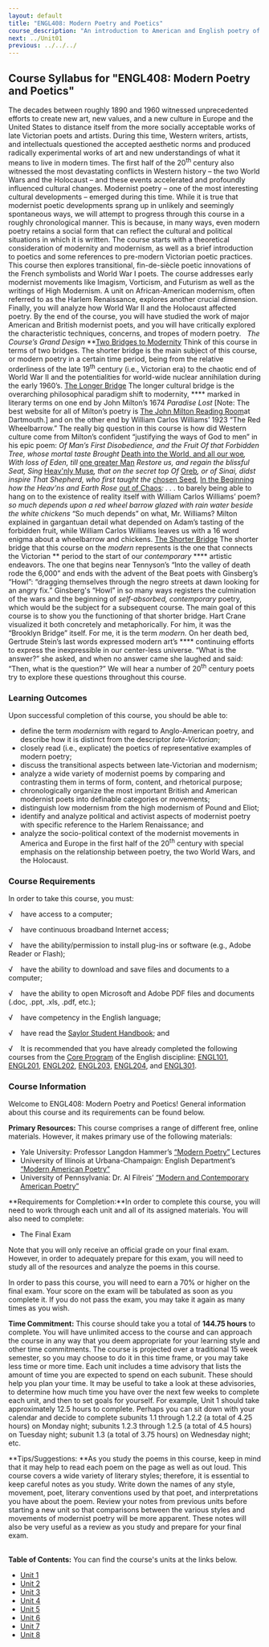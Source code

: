 ```yaml
---
layout: default
title: "ENGL408: Modern Poetry and Poetics"
course_description: "An introduction to American and English poetry of the early to middle 20th centuries, with particular emphasis on the cultural and political context of the era’s poetry."
next: ../Unit01
previous: ../../../
---
```

Course Syllabus for "ENGL408: Modern Poetry and Poetics"
---------------------------------------------------------

The decades between roughly 1890 and 1960 witnessed unprecedented
efforts to create new art, new values, and a new culture in Europe and
the United States to distance itself from the more socially acceptable
works of late Victorian poets and artists. During this time, Western
writers, artists, and intellectuals questioned the accepted aesthetic
norms and produced radically experimental works of art and new
understandings of what it means to live in modern times. The first half
of the 20<sup>th</sup> century also witnessed the most devastating
conflicts in Western history – the two World Wars and the Holocaust –
and these events accelerated and profoundly influenced cultural changes.
Modernist poetry – one of the most interesting cultural developments –
emerged during this time. While it is true that modernist poetic
developments sprang up in unlikely and seemingly spontaneous ways, we
will attempt to progress through this course in a roughly chronological
manner. This is because, in many ways, even modern poetry retains a
social form that can reflect the cultural and political situations in
which it is written. The course starts with a theoretical consideration
of modernity and modernism, as well as a brief introduction to poetics
and some references to pre-modern Victorian poetic practices. This
course then explores transitional, fin-de-siècle poetic innovations of
the French symbolists and World War I poets. The course addresses early
modernist movements like Imagism, Vorticism, and Futurism as well as the
writings of High Modernism. A unit on African-American modernism, often
referred to as the Harlem Renaissance, explores another crucial
dimension. Finally, you will analyze how World War II and the Holocaust
affected poetry. By the end of the course, you will have studied the
work of major American and British modernist poets, and you will have
critically explored the characteristic techniques, concerns, and tropes
of modern poetry.   *The Course’s Grand Design* **<span
style="text-decoration: underline;">Two Bridges to Modernity</span>
Think of this course in terms of two bridges. The shorter bridge is the
main subject of this course, or modern poetry in a certain time period,
being from the relative orderliness of the late 19<sup>th</sup> century
(i.e., Victorian era) to the chaotic end of World War II and the
potentialities for world-wide nuclear annihilation during the early
1960’s. <span style="text-decoration: underline;">The Longer
Bridge</span> The longer cultural bridge is the overarching
philosophical paradigm shift to modernity, **** marked in literary terms
on one end by John Milton’s 1674 *Paradise Lost* [Note: The best website
for all of Milton’s poetry is [The John Milton Reading
Room](http://www.dartmouth.edu/~milton/reading_room/contents/index.shtml)at
Dartmouth.] and on the other end by William Carlos Williams’ 1923 “The
Red Wheelbarrow.” The really big question in this course is how did
Western culture come from Milton’s confident “justifying the ways of God
to men” in his epic poem: *Of Man’s First Disobedience, and the Fruit Of
that Forbidden Tree, whose mortal taste Brought* [Death into the World,
and all our
woe](http://www.dartmouth.edu/~milton/reading_room/pl/book_1/notes.shtml#_blank)*,
With loss of Eden, till* [one greater
Man](http://www.dartmouth.edu/~milton/reading_room/pl/book_1/notes.shtml#_blank)
*Restore us, and regain the blissful Seat, Sing* [Heav'nly
Muse](http://www.dartmouth.edu/~milton/reading_room/pl/book_1/notes.shtml#_blank)*,
that on the secret top Of*
[Oreb](http://www.dartmouth.edu/~milton/reading_room/pl/book_1/notes.shtml#_blank)*,
or of Sinai, didst inspire That Shepherd, who first taught the* [chosen
Seed](http://www.dartmouth.edu/~milton/reading_room/pl/book_1/notes.shtml#_blank)*,*
[In the
Beginning](http://www.dartmouth.edu/~milton/reading_room/pl/book_1/notes.shtml#_blank)
*how the Heav'ns and Earth Rose* [out of
Chaos](http://www.dartmouth.edu/~milton/reading_room/pl/book_1/notes.shtml#_blank)*:
. . .* to barely being able to hang on to the existence of reality
itself with William Carlos Williams’ poem? *so much depends* *upon* *a
red wheel barrow* *glazed with rain water* *beside the white chickens*
“So much depends” on what, Mr. Williams? Milton explained in gargantuan
detail what depended on Adam’s tasting of the forbidden fruit, while
William Carlos Williams leaves us with a 16 word enigma about a
wheelbarrow and chickens. <span style="text-decoration: underline;">The
Shorter Bridge</span> The shorter bridge that this course on the
*modern* represents is the one that connects the Victorian ** period to
the start of our *contemporary* **** artistic endeavors. The one that
begins near Tennyson’s “Into the valley of death rode the 6,000” and
ends with the advent of the Beat poets with Ginsberg’s “Howl”: “dragging
themselves through the negro streets at dawn looking for an angry fix.”
Ginsberg's “Howl” in so many ways registers the culmination of the wars
and the beginning of *self-absorbed, contemporary* poetry, which would
be the subject for a subsequent course. The main goal of this course is
to show you the functioning of that shorter bridge. Hart Crane
visualized it both concretely and metaphorically. For him, it was the
“Brooklyn Bridge” itself. For me, it is the term *modern.* On her death
bed, Gertrude Stein’s last words expressed modern art’s **** continuing
efforts to express the inexpressible in our center-less universe. “What
is the answer?” she asked, and when no answer came she laughed and said:
“Then, what is the question?” We will hear a number of 20<sup>th</sup>
century poets try to explore these questions throughout this course.

### Learning Outcomes

Upon successful completion of this course, you should be able to:

-   define the term *modernism* with regard to Anglo-American poetry,
    and describe how it is distinct from the descriptor
    *late-Victorian*;
-   closely read (i.e., explicate) the poetics of representative
    examples of modern poetry;
-   discuss the transitional aspects between late-Victorian and
    modernism;
-   analyze a wide variety of modernist poems by comparing and
    contrasting them in terms of form, content, and rhetorical purpose;
-   chronologically organize the most important British and American
    modernist poets into definable categories or movements;
-   distinguish low modernism from the high modernism of Pound and
    Eliot;
-   identify and analyze political and activist aspects of modernist
    poetry with specific reference to the Harlem Renaissance; and
-   analyze the socio-political context of the modernist movements in
    America and Europe in the first half of the 20<sup>th</sup> century
    with special emphasis on the relationship between poetry, the two
    World Wars, and the Holocaust.

### Course Requirements

In order to take this course, you must:  
  
 √    have access to a computer;  
  
 √    have continuous broadband Internet access;  
  
 √    have the ability/permission to install plug-ins or software (e.g.,
Adobe Reader or Flash);  
  
 √    have the ability to download and save files and documents to a
computer;  
  
 √    have the ability to open Microsoft and Adobe PDF files and
documents (.doc, .ppt, .xls, .pdf, etc.);  
  
 √    have competency in the English language;  
  
 √    have read the [Saylor Student
Handbook](http://www.saylor.org/site/wp-content/uploads/2012/05/Saylor-StudentHandbook.pdf);
and  
  
 √    It is recommended that you have already completed the following
courses from the [Core
Program](http://www.saylor.org/majors/english/) of the English
discipline: [ENGL101](http://www.saylor.org/courses/engl101/),
[ENGL201](http://www.saylor.org/courses/engl201/),
[ENGL202](http://www.saylor.org/courses/engl202/),
[ENGL203](http://www.saylor.org/courses/engl203/),
[ENGL204](http://www.saylor.org/courses/engl204/), and
[ENGL301](http://www.saylor.org/courses/engl301/).

### Course Information

Welcome to ENGL408: Modern Poetry and Poetics! General information about
this course and its requirements can be found below.  
  
 **Primary Resources:** This course comprises a range of different free,
online materials. However, it makes primary use of the following
materials:

-   Yale University: Professor Langdon Hammer’s [“Modern
    Poetry”](http://oyc.yale.edu/english/engl-310) Lectures
-   University of Illinois at Urbana-Champaign: English Department’s
    [“Modern American
    Poetry”](http://www.english.illinois.edu/maps/index.htm)
-   University of Pennsylvania: Dr. Al Filreis’ [“Modern and
    Contemporary American
    Poetry”](http://writing.upenn.edu/~afilreis/88/home.html)

**Requirements for Completion:**In order to complete this course, you
will need to work through each unit and all of its assigned materials.
You will also need to complete:

-   The Final Exam

Note that you will only receive an official grade on your final exam.
However, in order to adequately prepare for this exam, you will need to
study all of the resources and analyze the poems in this course.  
  
 In order to pass this course, you will need to earn a 70% or higher on
the final exam. Your score on the exam will be tabulated as soon as you
complete it. If you do not pass the exam, you may take it again as many
times as you wish.  
  
 **Time Commitment:** This course should take you a total of **144.75
hours** to complete. You will have unlimited access to the course and
can approach the course in any way that you deem appropriate for your
learning style and other time commitments. The course is projected over
a traditional 15 week semester, so you may choose to do it in this time
frame, or you may take less time or more time. Each unit includes a time
advisory that lists the amount of time you are expected to spend on each
subunit. These should help you plan your time. It may be useful to take
a look at these advisories, to determine how much time you have over the
next few weeks to complete each unit, and then to set goals for
yourself. For example, Unit 1 should take approximately 12.5 hours to
complete. Perhaps you can sit down with your calendar and decide to
complete subunits 1.1 through 1.2.2 (a total of 4.25 hours) on Monday
night; subunits 1.2.3 through 1.2.5 (a total of 4.5 hours) on Tuesday
night; subunit 1.3 (a total of 3.75 hours) on Wednesday night; etc.  
  
 **Tips/Suggestions: **As you study the poems in this course, keep in
mind that it may help to read each poem on the page as well as out loud.
This course covers a wide variety of literary styles; therefore, it is
essential to keep careful notes as you study. Write down the names of
any style, movement, poet, literary conventions used by that poet, and
interpretations you have about the poem. Review your notes from previous
units before starting a new unit so that comparisons between the various
styles and movements of modernist poetry will be more apparent. These
notes will also be very useful as a review as you study and prepare for
your final exam.  
    

**Table of Contents:** You can find the course's units at the links below.

- [Unit 1](https://legacy.saylor.org/engl408/Unit01/)
- [Unit 2](https://legacy.saylor.org/engl408/Unit02/)
- [Unit 3](https://legacy.saylor.org/engl408/Unit03/)
- [Unit 4](https://legacy.saylor.org/engl408/Unit04/)
- [Unit 5](https://legacy.saylor.org/engl408/Unit05/)
- [Unit 6](https://legacy.saylor.org/engl408/Unit06/)
- [Unit 7](https://legacy.saylor.org/engl408/Unit07/)
- [Unit 8](https://legacy.saylor.org/engl408/Unit08/)
